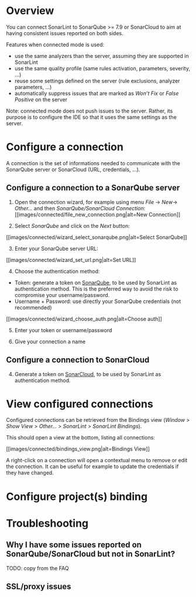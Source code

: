 # Overview
You can connect SonarLint to SonarQube >= 7.9 or SonarCloud to aim at having consistent issues reported on both sides.

Features when connected mode is used:
* use the same analyzers than the server, assuming they are supported in SonarLint
* use the same quality profile (same rules activation, parameters, severity, ...)
* reuse some settings defined on the server (rule exclusions, analyzer parameters, ...)
* automatically suppress issues that are marked as _Won’t Fix_ or _False Positive_ on the server

Note: connected mode does not push issues to the server. Rather, its purpose is to configure the IDE so that it uses the same settings as the server.

# Configure a connection

A connection is the set of informations needed to communicate with the SonarQube server or SonarCloud (URL, credentials, ...).

## Configure a connection to a SonarQube server

1. Open the connection wizard, for example using menu _File_ -> _New_-> _Other..._ and then _SonarQube/SonarCloud Connection_:
[[images/connected/file_new_connection.png|alt=New Connection]]

2. Select _SonarQube_ and click on the _Next_ button:

[[images/connected/wizard_select_sonarqube.png|alt=Select SonarQube]]

3. Enter your SonarQube server URL:

[[images/connected/wizard_set_url.png|alt=Set URL]]

4. Choose the authentication method:
* Token: generate a token on [SonarQube](https://docs.sonarqube.org/latest/user-guide/user-token/), to be used by SonarLint as authentication method. This is the preferred way to avoid the risk to compromise your username/password.
* Username + Password: use directly your SonarQube credentials (not recommended)

[[images/connected/wizard_choose_auth.png|alt=Choose auth]]

5. Enter your token or username/password

6. Give your connection a name

## Configure a connection to SonarCloud

4. Generate a token on [SonarCloud](https://sonarcloud.io/documentation/user-guide/user-token/), to be used by SonarLint as authentication method.

# View configured connections

Configured connections can be retrieved from the Bindings view (_Window_ > _Show View_ > _Other..._ > _SonarLint_ > _SonarLint Bindings_).

This should open a view at the bottom, listing all connections:

[[images/connected/bindings_view.png|alt=Bindings View]]

A right-click on a connection will open a contextual menu to remove or edit the connection. It can be useful for example to update the credentials if they have changed.

# Configure project(s) binding

# Troubleshooting

## Why I have some issues reported on SonarQube/SonarCloud but not in SonarLint?

TODO: copy from the FAQ

## SSL/proxy issues
